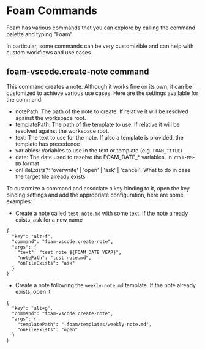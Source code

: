 # Foam Commands

Foam has various commands that you can explore by calling the command palette and typing "Foam".

In particular, some commands can be very customizible and can help with custom workflows and use cases.

## foam-vscode.create-note command

This command creates a note.
Although it works fine on its own, it can be customized to achieve various use cases.
Here are the settings available for the command:
-  notePath: The path of the note to create. If relative it will be resolved against the workspace root.
- templatePath: The path of the template to use. If relative it will be resolved against the workspace root.
- text: The text to use for the note. If also a template is provided, the template has precedence
- variables: Variables to use in the text or template (e.g. `FOAM_TITLE`)
- date: The date used to resolve the FOAM_DATE_* variables. in `YYYY-MM-DD` format
- onFileExists?: 'overwrite' | 'open' | 'ask' | 'cancel': What to do in case the target file already exists

To customize a command and associate a key binding to it, open the key binding settings and add the appropriate configuration, here are some examples:

- Create a note called `test note.md` with some text. If the note already exists, ask for a new name
```
{
  "key": "alt+f",
  "command": "foam-vscode.create-note",
  "args": {
    "text": "test note ${FOAM_DATE_YEAR}",
    "notePath": "test note.md",
    "onFileExists": "ask"
  }
}
```

- Create a note following the `weekly-note.md` template. If the note already exists, open it
```
{
  "key": "alt+g",
  "command": "foam-vscode.create-note",
  "args": {
    "templatePath": ".foam/templates/weekly-note.md",
    "onFileExists": "open"
  }
}
```

